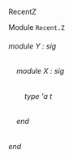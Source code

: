 RecentZ

Module  `` Recent.Z `` 

###### module Y : sig

######     module X : sig

######         type 'a t


######     end


###### end


